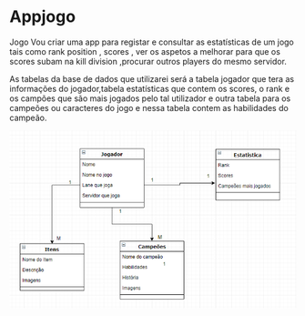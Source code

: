 # Appjogo
Jogo
Vou criar uma app para registar e consultar as estatísticas de um jogo tais como rank position , scores , 
ver os aspetos a melhorar para que os scores subam na kill division ,procurar outros players
do mesmo servidor.

As tabelas da base de dados que utilizarei será a tabela jogador que tera as informações do jogador,tabela estatísticas que contem os scores, o rank e os campões que são mais jogados pelo tal utilizador e outra tabela para os campeões ou caracteres do jogo e nessa tabela contem as habilidades do campeão.

![alt text](https://github.com/leocostaa/Appjogo/blob/master/Capturar2.PNG)
